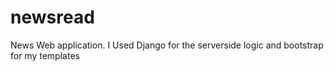 # newsread
News Web application. I Used Django for the serverside logic and bootstrap for my templates
